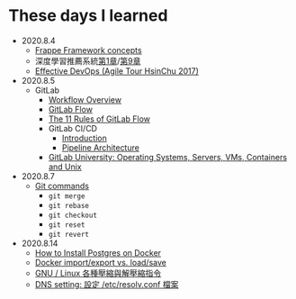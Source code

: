 # These days I learned

- 2020.8.4
    - [Frappe Framework concepts](https://frappeframework.com/docs/user/en)
    - 深度學習推薦系統[第1章](https://hackmd.io/@cyyeh/dl-recommender-systems#%E7%AC%AC1%E7%AB%A0-%E4%BA%92%E8%81%AF%E7%B6%B2%E7%9A%84%E5%A2%9E%E9%95%B7%E5%BC%95%E6%93%8E%EF%BC%9A%E6%8E%A8%E8%96%A6%E7%B3%BB%E7%B5%B1)/[第9章](https://hackmd.io/@cyyeh/dl-recommender-systems#%E7%AC%AC9%E7%AB%A0-%E6%A7%8B%E5%BB%BA%E5%B1%AC%E6%96%BC%E4%BD%A0%E7%9A%84%E6%8E%A8%E8%96%A6%E7%B3%BB%E7%B5%B1%E7%9F%A5%E8%AD%98%E6%A1%86%E6%9E%B6)
    - [Effective DevOps (Agile Tour HsinChu 2017)](https://www.slideshare.net/warfan/effective-devops-agile-tour-hsinchu-2017-83199358)
- 2020.8.5
    - GitLab
        - [Workflow Overview](https://about.gitlab.com/blog/2016/10/25/gitlab-workflow-an-overview/)
        - [GitLab Flow](https://docs.gitlab.com/ee/topics/gitlab_flow.html)
        - [The 11 Rules of GitLab Flow](https://about.gitlab.com/blog/2016/07/27/the-11-rules-of-gitlab-flow/)
        - GitLab CI/CD
            - [Introduction](https://docs.gitlab.com/ee/ci/quick_start/README.html)
            - [Pipeline Architecture](https://docs.gitlab.com/ee/ci/pipelines/pipeline_architectures.html)
        - [GitLab University: Operating Systems, Servers, VMs, Containers and Unix](https://youtu.be/V61kL6IC-zY)
- 2020.8.7
    - [Git commands](https://learngitbranching.js.org/)
        - `git merge`
        - `git rebase`
        - `git checkout`
        - `git reset`
        - `git revert`
- 2020.8.14
    - [How to Install Postgres on Docker](https://www.enterprisedb.com/postgres-tutorials/how-install-postgres-docker)
    - [Docker import/export vs. load/save](https://pspdfkit.com/blog/2019/docker-import-export-vs-load-save/)
    - [GNU / Linux 各種壓縮與解壓縮指令](http://note.drx.tw/2008/04/command.html?m=1)
    - [DNS setting: 設定 /etc/resolv.conf 檔案](http://dns-learning.twnic.net.tw/bind/intro4.html)